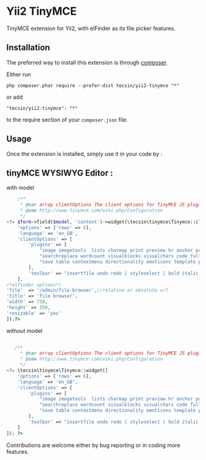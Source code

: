 Yii2 TinyMCE
============
TinyMCE extension for Yii2, with elFinder as its file picker features.

Installation
------------

The preferred way to install this extension is through [composer](http://getcomposer.org/download/).

Either run

```
php composer.phar require --prefer-dist tecsin/yii2-tinymce "*"
```

or add

```
"tecsin/yii2-tinymce": "*"
```

to the require section of your `composer.json` file.


Usage
-----

Once the extension is installed, simply use it in your code by  :

tinyMCE WYSIWYG Editor  :
-----
with model


```php
    /**
     * @var array clientOptions The client options for TinyMCE JS plugin.
     * @see http://www.tinymce.com/wiki.php/Configuration
     */
<?= $form->field($model, 'content')->widget(\tecsin\tinymce\Tinymce::className(), [
    'options' => ['rows' => 6],
    'language' => 'en_GB',
    'clientOptions' => [
        'plugins' => [
            "image imagetools  lists charmap print preview hr anchor pagebreak spellchecker",
            "searchreplace wordcount visualblocks visualchars code fullscreen insertdatetime media nonbreaking",
            "save table contextmenu directionality emoticons template paste textcolor"
        ],
        'toolbar' => "insertfile undo redo | styleselect | bold italic | alignleft aligncenter alignright alignjustify | bullist numlist outdent indent | link image | print preview media fullpage | forecolor backcolor emoticons "
    ],
/*elfinder options*/
'file'  => '/admin/file-browser',//relative or absolute url
'title' => 'file browser',
'width' => 750,
'height' => 350,
'resizable' => 'yes'
]);?>
```

without model


```php
    
   /**
     * @var array clientOptions The client options for TinyMCE JS plugin.
     * @see http://www.tinymce.com/wiki.php/Configuration
     */
<?= \tecsin\tinymce\Tinymce::widget([
    'options' => ['rows' => 6],
    'language' => 'en_GB',
    'clientOptions' => [
        'plugins' => [
            "image imagetools  lists charmap print preview hr anchor pagebreak spellchecker",
            "searchreplace wordcount visualblocks visualchars code fullscreen insertdatetime media nonbreaking",
            "save table contextmenu directionality emoticons template paste textcolor"
        ],
        'toolbar' => "insertfile undo redo | styleselect | bold italic | alignleft aligncenter alignright alignjustify | bullist numlist outdent indent | link image | print preview media fullpage | forecolor backcolor emoticons "
    ]
]); ?>
```

Contributions are welcome either by bug reporting or in coding more features.